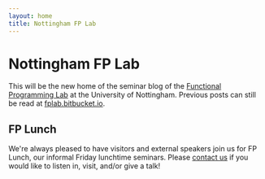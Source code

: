 ```yaml
---
layout: home
title: Nottingham FP Lab
---
```


# Nottingham FP Lab

This will be the new home of the seminar blog of the [Functional Programming Lab](https://www.nottingham.ac.uk/research/groups/fp-lab) at the University of Nottingham.
Previous posts can still be read at [fplab.bitbucket.io](https://fplab.bitbucket.io).

## FP Lunch

We're always pleased to have visitors and external speakers join us for FP Lunch, our informal Friday lunchtime seminars.
Please [contact us](mailto:fp-lunch@cs.nott.ac.uk) if you would like to listen in, visit, and/or give a talk!
